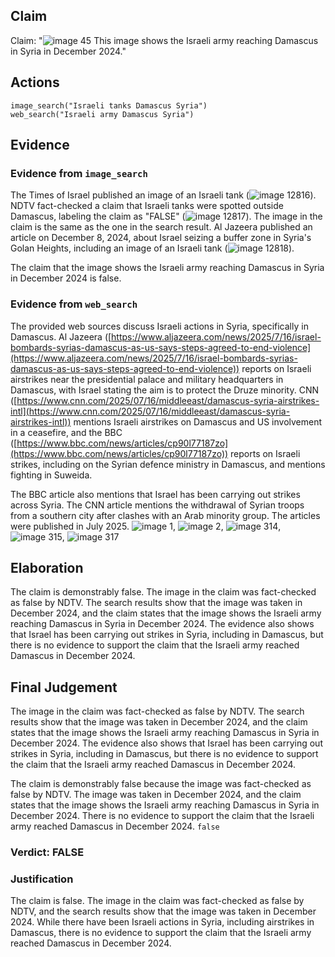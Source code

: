 ## Claim
Claim: "![image 45](media/73.jpg) This image shows the Israeli army reaching Damascus in Syria in December 2024."

## Actions
```
image_search("Israeli tanks Damascus Syria")
web_search("Israeli army Damascus Syria")
```

## Evidence
### Evidence from `image_search`
The Times of Israel published an image of an Israeli tank (![image 12816](media/2025-08-31_14-55-1756652134-835704.jpg)). NDTV fact-checked a claim that Israeli tanks were spotted outside Damascus, labeling the claim as "FALSE" (![image 12817](media/2025-08-31_14-55-1756652135-033572.jpg)). The image in the claim is the same as the one in the search result. Al Jazeera published an article on December 8, 2024, about Israel seizing a buffer zone in Syria's Golan Heights, including an image of an Israeli tank (![image 12818](media/2025-08-31_14-55-1756652135-447119.jpg)).

The claim that the image shows the Israeli army reaching Damascus in Syria in December 2024 is false.


### Evidence from `web_search`
The provided web sources discuss Israeli actions in Syria, specifically in Damascus. Al Jazeera ([https://www.aljazeera.com/news/2025/7/16/israel-bombards-syrias-damascus-as-us-says-steps-agreed-to-end-violence](https://www.aljazeera.com/news/2025/7/16/israel-bombards-syrias-damascus-as-us-says-steps-agreed-to-end-violence)) reports on Israeli airstrikes near the presidential palace and military headquarters in Damascus, with Israel stating the aim is to protect the Druze minority. CNN ([https://www.cnn.com/2025/07/16/middleeast/damascus-syria-airstrikes-intl](https://www.cnn.com/2025/07/16/middleeast/damascus-syria-airstrikes-intl)) mentions Israeli airstrikes on Damascus and US involvement in a ceasefire, and the BBC ([https://www.bbc.com/news/articles/cp90l77187zo](https://www.bbc.com/news/articles/cp90l77187zo)) reports on Israeli strikes, including on the Syrian defence ministry in Damascus, and mentions fighting in Suweida.

The BBC article also mentions that Israel has been carrying out strikes across Syria. The CNN article mentions the withdrawal of Syrian troops from a southern city after clashes with an Arab minority group. The articles were published in July 2025. ![image 1](media/0.jpg), ![image 2](media/1.jpg), ![image 314](media/2025-07-18_13-39-1752845963-099422.jpg), ![image 315](media/2025-07-18_13-39-1752845963-230593.jpg), ![image 317](media/2025-07-18_13-39-1752845963-469702.jpg)


## Elaboration
The claim is demonstrably false. The image in the claim was fact-checked as false by NDTV. The search results show that the image was taken in December 2024, and the claim states that the image shows the Israeli army reaching Damascus in Syria in December 2024. The evidence also shows that Israel has been carrying out strikes in Syria, including in Damascus, but there is no evidence to support the claim that the Israeli army reached Damascus in December 2024.


## Final Judgement
The image in the claim was fact-checked as false by NDTV. The search results show that the image was taken in December 2024, and the claim states that the image shows the Israeli army reaching Damascus in Syria in December 2024. The evidence also shows that Israel has been carrying out strikes in Syria, including in Damascus, but there is no evidence to support the claim that the Israeli army reached Damascus in December 2024.

The claim is demonstrably false because the image was fact-checked as false by NDTV. The image was taken in December 2024, and the claim states that the image shows the Israeli army reaching Damascus in Syria in December 2024. There is no evidence to support the claim that the Israeli army reached Damascus in December 2024. `false`

### Verdict: FALSE

### Justification
The claim is false. The image in the claim was fact-checked as false by NDTV, and the search results show that the image was taken in December 2024. While there have been Israeli actions in Syria, including airstrikes in Damascus, there is no evidence to support the claim that the Israeli army reached Damascus in December 2024.
